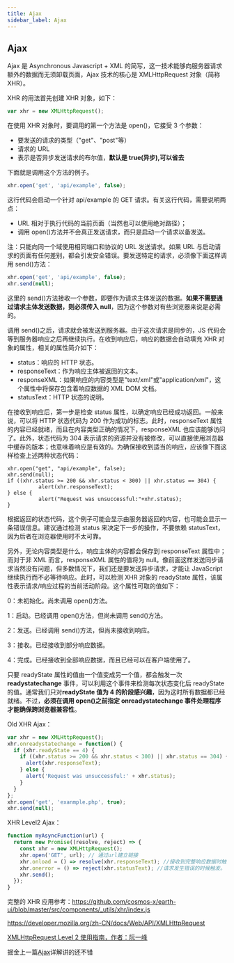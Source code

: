 ```yaml
---
title: Ajax
sidebar_label: Ajax
---
```


## Ajax

Ajax 是 Asynchronous Javascript + XML 的简写，这一技术能够向服务器请求额外的数据而无须卸载页面，Ajax 技术的核心是 XMLHttpRequest 对象（简称 XHR）。

XHR 的用法首先创建 XHR 对象，如下：

```js
var xhr = new XMLHttpRequest();
```

在使用 XHR 对象时，要调用的第一个方法是 open()，它接受 3 个参数：

- 要发送的请求的类型（"get"、"post"等）
- 请求的 URL
- 表示是否异步发送请求的布尔值，**默认是 true(异步),可以省去**

下面就是调用这个方法的例子。

```js
xhr.open('get', 'api/example', false);
```

这行代码会启动一个针对 api/example 的 GET 请求。有关这行代码，需要说明两点：

- URL 相对于执行代码的当前页面（当然也可以使用绝对路径）；
- 调用 open()方法并不会真正发送请求，而只是启动一个请求以备发送。

注：只能向同一个域使用相同端口和协议的 URL 发送请求。如果 URL 与启动请求的页面有任何差别，都会引发安全错误。要发送特定的请求，必须像下面这样调用 send()方法：

```js
xhr.open('get', 'api/example', false);
xhr.send(null);
```

这里的 send()方法接收一个参数，即要作为请求主体发送的数据。**如果不需要通过请求主体发送数据，则必须传入 null**，因为这个参数对有些浏览器来说是必需的。

调用 send()之后，请求就会被发送到服务器。由于这次请求是同步的，JS 代码会等到服务器响应之后再继续执行。在收到响应后，响应的数据会自动填充 XHR 对象的属性，相关的属性简介如下：

- status：响应的 HTTP 状态。
- responseText：作为响应主体被返回的文本。
- responseXML：如果响应的内容类型是"text/xml"或"application/xml"，这个属性中将保存包含着响应数据的 XML DOM 文档。
- statusText：HTTP 状态的说明。

在接收到响应后，第一步是检查 status 属性，以确定响应已经成功返回。一般来说，可以将 HTTP 状态代码为 200 作为成功的标志。此时，responseText 属性的内容已经就绪，而且在内容类型正确的情况下，responseXML 也应该能够访问了。此外，状态代码为 304 表示请求的资源并没有被修改，可以直接使用浏览器中缓存的版本；也意味着响应是有效的。为确保接收到适当的响应，应该像下面这样检查上述两种状态代码：

```
xhr.open("get", "api/example", false);
xhr.send(null);
if ((xhr.status >= 200 && xhr.status < 300) || xhr.status == 304) {
          alert(xhr.responseText);
} else {
          alert("Request was unsuccessful:"+xhr.status);
}
```

根据返回的状态代码，这个例子可能会显示由服务器返回的内容，也可能会显示一条错误信息。建议通过检测 status 来决定下一步的操作，不要依赖 statusText，因为后者在浏览器使用时不太可靠。

另外，无论内容类型是什么，响应主体的内容都会保存到 responseText 属性中；而对于非 XML 而言，responseXML 属性的值将为 null。像前面这样发送同步请求当然没有问题，但多数情况下，我们还是要发送异步请求，才能让 JavaScript 继续执行而不必等待响应。此时，可以检测 XHR 对象的 readyState 属性，该属性表示请求/响应过程的当前活动阶段。这个属性可取的值如下：

0：未初始化。尚未调用 open()方法。

1：启动。已经调用 open()方法，但尚未调用 send()方法。

2：发送。已经调用 send()方法，但尚未接收到响应。

3：接收。已经接收到部分响应数据。

4：完成。已经接收到全部响应数据，而且已经可以在客户端使用了。

只要 readyState 属性的值由一个值变成另一个值，都会触发一次 **readystatechange** 事件，可以利用这个事件来检测每次状态变化后 readyState 的值。通常我们只对**readyState 值为 4 的阶段感兴趣**，因为这时所有数据都已经就绪。不过，**必须在调用 open()之前指定 onreadystatechange 事件处理程序才能确保跨浏览器兼容性**。

Old XHR Ajax：

```js
var xhr = new XMLHttpRequest();
xhr.onreadystatechange = function() {
  if (xhr.readyState == 4) {
    if ((xhr.status >= 200 && xhr.status < 300) || xhr.status == 304) {
      alert(xhr.responseText);
    } else {
      alert('Request was unsuccessful:' + xhr.status);
    }
  }
};
xhr.open('get', 'exanmple.php', true);
xhr.send(null);
```

XHR Level2 Ajax：

```js
function myAsyncFunction(url) {
  return new Promise((resolve, reject) => {
    const xhr = new XMLHttpRequest();
    xhr.open('GET', url); // 通过url建立链接
    xhr.onload = () => resolve(xhr.responseText); //接收到完整响应数据时触发
    xhr.onerror = () => reject(xhr.statusText); //请求发生错误的时候触发。
    xhr.send();
  });
}
```

完整的 XHR 应用参考：https://github.com/cosmos-x/earth-ui/blob/master/src/components/_utils/xhr/index.js

https://developer.mozilla.org/zh-CN/docs/Web/API/XMLHttpRequest

[XMLHttpRequest Level 2 使用指南，作者：阮一峰](http://www.ruanyifeng.com/blog/2012/09/xmlhttprequest_level_2.html)

掘金上一篇[Ajax](https://juejin.im/post/5a20b1f1f265da432529179c#heading-8)详解讲的还不错
